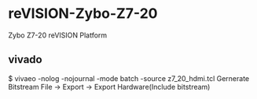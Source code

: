 # reVISION-Zybo-Z7-20
Zybo Z7-20 reVISION Platform

## vivado
$ vivaeo -nolog -nojournal -mode batch -source z7_20_hdmi.tcl
Gernerate Bitstream
File -> Export -> Export Hardware(Include bitstream)
